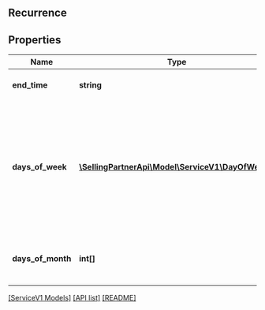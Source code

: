 ## Recurrence

## Properties

Name | Type | Description | Notes
------------ | ------------- | ------------- | -------------
**end_time** | **string** | End time of the recurrence. |
**days_of_week** | [**\SellingPartnerApi\Model\ServiceV1\DayOfWeek[]**](DayOfWeek.md) | Days of the week when recurrence is valid. If the schedule is valid every Monday, input will only contain `MONDAY` in the list. | [optional]
**days_of_month** | **int[]** | Days of the month when recurrence is valid. | [optional]

[[ServiceV1 Models]](../) [[API list]](../../Api) [[README]](../../../README.md)
